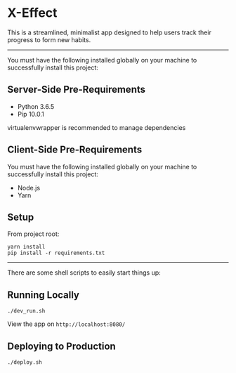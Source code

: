 # X-Effect

This is a streamlined, minimalist app designed to help users track their progress to form new habits.

---

You must have the following installed globally on your machine to successfully install this project:

## Server-Side Pre-Requirements

- Python 3.6.5
- Pip 10.0.1


virtualenvwrapper is recommended to manage dependencies

## Client-Side Pre-Requirements

You must have the following installed globally on your machine to successfully install this project:

- Node.js
- Yarn

## Setup

From project root:

```
yarn install
pip install -r requirements.txt
```

---

There are some shell scripts to easily start things up:

## Running Locally

```
./dev_run.sh
```
View the app on `http://localhost:8080/`

## Deploying to Production

```
./deploy.sh
```
